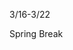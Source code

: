 
<div class="change">
<div class="column_date">
<p markdown="block">

3/16-3/22
</p>
</div>

<div class="column_recitation">
<p markdown="block">

Spring Break

</p>
</div>

</div>
